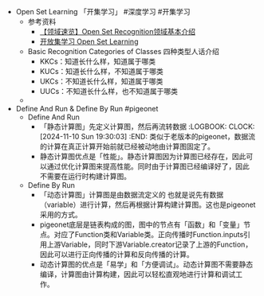 - Open Set Learning 「开集学习」 #深度学习 #开集学习
	- 参考资料
		- [【领域速览】Open Set Recognition领域基本介绍](https://zhuanlan.zhihu.com/p/458672374)
		- [开放集学习 Open Set Learning](https://zhuanlan.zhihu.com/p/631899702)
	- Basic Recognition Categories of Classes 四种类型人话介绍
		- KKCs：知道长什么样，知道属于哪类
		- KUCs：知道长什么样，不知道属于哪类
		- UKCs：不知道长什么样，知道属于哪类
		- UUCs：不知道长什么样，也不知道属于哪类
	-
- Define And Run & Define By Run #pigeonet
	- Define And Run
		- 「静态计算图」先定义计算图，然后再流转数据
		  :LOGBOOK:
		  CLOCK: [2024-11-10 Sun 19:30:03]
		  :END:
		  类似于老版本的pigeonet，数据流的计算在真正计算开始前就已经被动地由计算图固定了。
		- 静态计算图优点是「性能」。静态计算图因为计算图已经存在，因此可以通过优化计算图来提高性能。同时由于计算图已经编译好了，因此不需要在运行时构建计算图。
	- Define By Run
		- 「动态计算图」计算图是由数据流定义的
		  也就是说先有数据（variable）进行计算，然后再根据计算构建计算图。这也是pigeonet采用的方式。
		- pigeonet底层是链表构成的图，图中的节点有「函数」和「变量」节点。对应了Function类和Variable类。正向传播时Function.inputs引用上游Variable，同时下游Variable.creator记录了上游的Function，因此可以进行正向传播的计算和反向传播的计算。
		- 动态计算图的优点是「易学」和「方便调试」。动态计算图不需要静态编译，计算图由计算构建，因此可以轻松直观地进行计算和调试工作。
